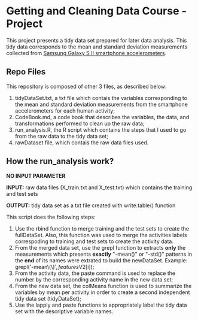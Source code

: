 Getting and Cleaning Data Course - Project
==========================================

This project presents a tidy data set prepared for later data analysis. This tidy data corresponds to the mean and standard deviation measurements collected from [Samsung Galaxy S II smartphone accelerometers][dataset].

[dataset]: http://archive.ics.uci.edu/ml/datasets/Human+Activity+Recognition+Using+Smartphones# 

Repo Files
----------

This repository is composed of other 3 files, as described below:

1. tidyDataSet.txt, a txt file which contais the variables corresponding to the mean and standard deviation measurements from the smartphone accelerometers for each human activity; 
2. CodeBook.md, a code book that describes the variables, the data, and transformations performed to clean up the raw data;
3. run_analysis.R, the R script which contains the steps that I used to go from the raw data to the tidy data set;
4. rawDataset file, which contais the raw data files used.

How the run_analysis work?
--------------------------

**NO INPUT PARAMETER**

**INPUT:** raw data files (X_train.txt and X_test.txt) which contains the training and test sets

**OUTPUT:** tidy data set as a txt file created with write.table() function

 This script does the following steps:    
 1. Use the rbind function to merge training and the test sets to create the fullDataSet. Also, this function was used to merge the activities labels correspoding to training and test sets to create the activity data.
 2. From the merged data set, use the grepl function to extracts **only** the measurements which presents **exactly** "-mean()" or "-std()" patterns in the **end** of its names were extrated to build the newDataSet. Example: grepl('-mean\\(\\)$', features$V2[i]);  
 3. From the activity data, the paste command is used to replace the number by the corresponding activity name in the new data set;
 4. From the new data set, the colMeans function is used to summarize the variables by mean per activity in order to create a second independent tidy data set (tidyDataSet);
 5. Use the lapply and paste functions to appropriately label the tidy data set with the descriptive variable names. 



